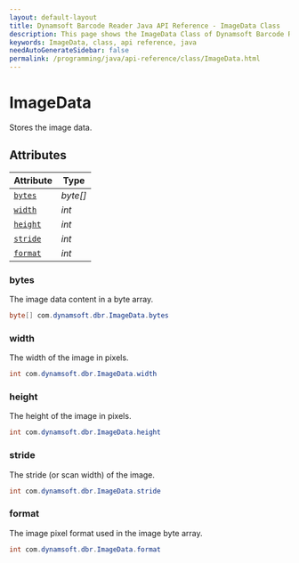 ```yaml
---
layout: default-layout
title: Dynamsoft Barcode Reader Java API Reference - ImageData Class
description: This page shows the ImageData Class of Dynamsoft Barcode Reader for Java SDK API Reference.
keywords: ImageData, class, api reference, java
needAutoGenerateSidebar: false
permalink: /programming/java/api-reference/class/ImageData.html
---
```



# ImageData
Stores the image data.  


## Attributes
    
| Attribute | Type |
|---------- | ---- |
| [`bytes`](#bytes) | *byte\[\]* |
| [`width`](#width) | *int* |
| [`height`](#height) | *int* |
| [`stride`](#stride) | *int* |
| [`format`](#format) | *int* |


### bytes
The image data content in a byte array. 
```java
byte[] com.dynamsoft.dbr.ImageData.bytes
```

### width
The width of the image in pixels.  
```java
int com.dynamsoft.dbr.ImageData.width
```

### height
The height of the image in pixels.  
```java
int com.dynamsoft.dbr.ImageData.height
```

### stride
The stride (or scan width) of the image. 
```java
int com.dynamsoft.dbr.ImageData.stride
```

### format
The image pixel format used in the image byte array. 
```java
int com.dynamsoft.dbr.ImageData.format
```
  

